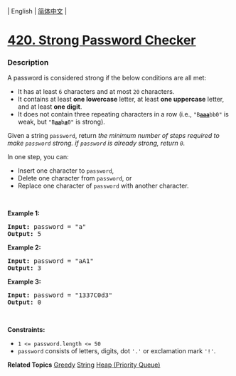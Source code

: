 | English | [简体中文](README.md) |

# [420. Strong Password Checker](https://leetcode.cn/problems/strong-password-checker)
 ### Description
<p>A password is considered strong if the below conditions are all met:</p>

<ul>
	<li>It has at least <code>6</code> characters and at most <code>20</code> characters.</li>
	<li>It contains at least <strong>one lowercase</strong> letter, at least <strong>one uppercase</strong> letter, and at least <strong>one digit</strong>.</li>
	<li>It does not contain three repeating characters in a row (i.e., <code>&quot;B<u><strong>aaa</strong></u>bb0&quot;</code> is weak, but <code>&quot;B<strong><u>aa</u></strong>b<u><strong>a</strong></u>0&quot;</code> is strong).</li>
</ul>

<p>Given a string <code>password</code>, return <em>the minimum number of steps required to make <code>password</code> strong. if <code>password</code> is already strong, return <code>0</code>.</em></p>

<p>In one step, you can:</p>

<ul>
	<li>Insert one character to <code>password</code>,</li>
	<li>Delete one character from <code>password</code>, or</li>
	<li>Replace one character of <code>password</code> with another character.</li>
</ul>

<p>&nbsp;</p>
<p><strong class="example">Example 1:</strong></p>
<pre><strong>Input:</strong> password = "a"
<strong>Output:</strong> 5
</pre><p><strong class="example">Example 2:</strong></p>
<pre><strong>Input:</strong> password = "aA1"
<strong>Output:</strong> 3
</pre><p><strong class="example">Example 3:</strong></p>
<pre><strong>Input:</strong> password = "1337C0d3"
<strong>Output:</strong> 0
</pre>
<p>&nbsp;</p>
<p><strong>Constraints:</strong></p>

<ul>
	<li><code>1 &lt;= password.length &lt;= 50</code></li>
	<li><code>password</code> consists of letters, digits, dot&nbsp;<code>&#39;.&#39;</code> or exclamation mark <code>&#39;!&#39;</code>.</li>
</ul>

**Related Topics**  [Greedy](https://leetcode.cn/tag/greedy) [String](https://leetcode.cn/tag/string) [Heap (Priority Queue)](https://leetcode.cn/tag/heap-priority-queue) 